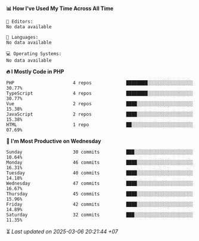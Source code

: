 <!--START_SECTION:readme-stats-->
**📊 How I’ve Used My Time Across All Time**

```text
📝 Editors:
No data available

💬 Languages:
No data available

💻 Operating Systems:
No data available
```

**🔥 I Mostly Code in PHP**

```text
PHP                      4 repos             ████████░░░░░░░░░░░░░░░░░   30.77%
TypeScript               4 repos             ████████░░░░░░░░░░░░░░░░░   30.77%
Vue                      2 repos             ████░░░░░░░░░░░░░░░░░░░░░   15.38%
JavaScript               2 repos             ████░░░░░░░░░░░░░░░░░░░░░   15.38%
HTML                     1 repo              ██░░░░░░░░░░░░░░░░░░░░░░░   07.69%
```

**📅 I'm Most Productive on Wednesday**

```text
Sunday                   30 commits          ███░░░░░░░░░░░░░░░░░░░░░░   10.64%
Monday                   46 commits          ████░░░░░░░░░░░░░░░░░░░░░   16.31%
Tuesday                  40 commits          ████░░░░░░░░░░░░░░░░░░░░░   14.18%
Wednesday                47 commits          ████░░░░░░░░░░░░░░░░░░░░░   16.67%
Thursday                 45 commits          ████░░░░░░░░░░░░░░░░░░░░░   15.96%
Friday                   42 commits          ████░░░░░░░░░░░░░░░░░░░░░   14.89%
Saturday                 32 commits          ███░░░░░░░░░░░░░░░░░░░░░░   11.35%
```



⏳ *Last updated on 2025-03-06 20:21:44 +07*
<!--END_SECTION:readme-stats-->